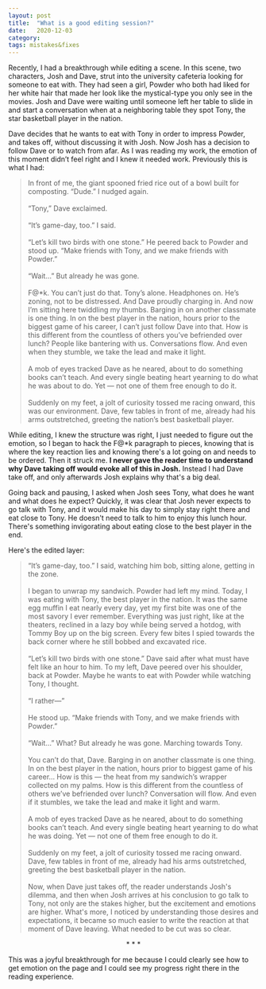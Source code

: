 ```yaml
---
layout: post
title:  "What is a good editing session?"
date:   2020-12-03
category: 
tags: mistakes&fixes
---
```


Recently, I had a breakthrough while editing a scene. In this scene, two characters, Josh and Dave, strut into the university cafeteria looking for someone to eat with. They had seen a girl, Powder who both had liked for her white hair that made her look like the mystical-type you only see in the movies. Josh and Dave were waiting until someone left her table to slide in and start a conversation when at a neighboring table they spot Tony, the star basketball player in the nation. 

Dave decides that he wants to eat with Tony in order to impress Powder, and takes off, without discussing it with Josh. Now Josh has a decision to follow Dave or to watch from afar. As I was reading my work, the emotion of this moment didn’t feel right and I knew it needed work. Previously this is what I had:

>In front of me, the giant spooned fried rice out of a bowl built for composting. “Dude.” I nudged again.<br><br>“Tony,” Dave exclaimed.<br><br>“It’s game-day, too.” I said.<br><br>“Let’s kill two birds with one stone.” He peered back to Powder and stood up. “Make friends with Tony, and we make friends with Powder.”<br><br>“Wait…” But already he was gone.<br><br>F@*k. You can’t just do that. Tony’s alone. Headphones on. He’s zoning, not to be distressed. And Dave proudly charging in. And now I’m sitting here twiddling my thumbs. Barging in on another classmate is one thing. In on the best player in the nation, hours prior to the biggest game of his career, I can’t just follow Dave into that. How is this different from the countless of others you’ve befriended over lunch? People like bantering with us. Conversations flow. And even when they stumble, we take the lead and make it light. <br><br>A mob of eyes tracked Dave as he neared, about to do something books can’t teach. And every single beating heart yearning to do what he was about to do. Yet — not one of them free enough to do it.<br><br>Suddenly on my feet, a jolt of curiosity tossed me racing onward, this was our environment. Dave, few tables in front of me, already had his arms outstretched, greeting the nation’s best basketball player.

While editing, I knew the structure was right, I just needed to figure out the emotion, so I began to hack the F@*k paragraph to pieces, knowing that is where the key reaction lies and knowing there's a lot going on and needs to be ordered. Then it struck me. **I never gave the reader time to understand why Dave taking off would evoke all of this in Josh.** Instead I had Dave take off, and only afterwards Josh explains why that's a big deal. 

Going back and pausing, I asked when Josh sees Tony, what does he want and what does he expect? Quickly, it was clear that Josh never expects to go talk with Tony, and it would make his day to simply stay right there and eat close to Tony. He doesn't need to talk to him to enjoy this lunch hour. There's something invigorating about eating close to the best player in the end.

Here's the edited layer:
>“It’s game-day, too.” I said, watching him bob, sitting alone, getting in the zone.<br><br>I began to unwrap my sandwich. Powder had left my mind. Today, I was eating with Tony, the best player in the nation. It was the same egg muffin I eat nearly every day, yet my first bite was one of the most savory I ever remember. Everything was just right, like at the theaters, reclined in a lazy boy while being served a hotdog, with Tommy Boy up on the big screen. Every few bites I spied towards the back corner where he still bobbed and excavated rice.<br><br>“Let’s kill two birds with one stone.” Dave said after what must have felt like an hour to him. To my left, Dave peered over his shoulder, back at Powder. Maybe he wants to eat with Powder while watching Tony, I thought.<br><br>“I rather—”<br><br>He stood up. “Make friends with Tony, and we make friends with Powder.”<br><br>“Wait…” What? But already he was gone. Marching towards Tony.<br><br>You can’t do that, Dave. Barging in on another classmate is one thing. In on the best player in the nation, hours prior to biggest game of his career… How is this — the heat from my sandwich’s wrapper collected on my palms. How is this different from the countless of others we’ve befriended over lunch? Conversation will flow. And even if it stumbles, we take the lead and make it light and warm.<br><br>A mob of eyes tracked Dave as he neared, about to do something books can’t teach. And every single beating heart yearning to do what he was doing. Yet — not one of them free enough to do it.<br><br>Suddenly on my feet, a jolt of curiosity tossed me racing onward. Dave, few tables in front of me, already had his arms outstretched, greeting the best basketball player in the nation.<br><br>Now, when Dave just takes off, the reader understands Josh's dilemma, and then when Josh arrives at his conclusion to go talk to Tony, not only are the stakes higher, but the excitement and emotions are higher. What's more, I noticed by understanding those desires and expectations, it became so much easier to write the reaction at that moment of Dave leaving. What needed to be cut was so clear.

<p style="text-align: center;"> * * * </p>

This was a joyful breakthrough for me because I could clearly see how to get emotion on the page and I could see my progress right there in the reading experience.